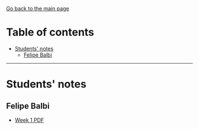 [Go back to the main page](https://github.com/world-class/REPL)

# Table of contents
<!-- vim-markdown-toc GFM -->

* [Students' notes](#students-notes)
    * [Felipe Balbi](#felipe-balbi)

<!-- vim-markdown-toc -->

---

# Students' notes
## Felipe Balbi
- [Week 1 PDF](./students_notes/felipe_balbi/week1_notes.pdf)
